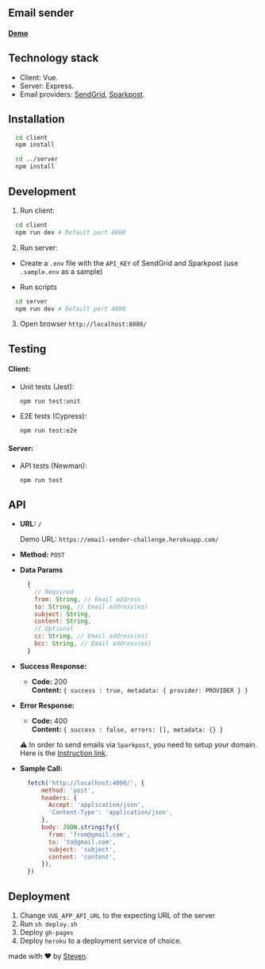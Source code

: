 ## Email sender

#### [Demo](https://email-sender-challenge.netlify.com/)

## Technology stack

- Client: Vue.
- Server: Express.
- Email providers: [SendGrid](https://sendgrid.com/docs/API_Reference/api_v3.html), [Sparkpost](https://developers.sparkpost.com/api/transmissions/#transmissions-post-send-inline-content).

## Installation
```bash
  cd client
  npm install

  cd ../server
  npm install
```

## Development

1. Run client:

  ```bash
    cd client
    npm run dev # Default port 8080
  ```

2. Run server:

  - Create a `.env` file with the `API_KEY` of SendGrid and Sparkpost (use `.sample.env` as a sample)

  - Run scripts

  ```bash
    cd server
    npm run dev # Default port 4000
  ```

3. Open browser `http://localhost:8080/`

## Testing

#### Client:
  - Unit tests (Jest):

    `npm run test:unit`

  - E2E tests (Cypress):

    `npm run test:e2e`

#### Server:
  - API tests (Newman):

    `npm run test`


## API

* **URL:** `/` 

  Demo URL: `https://email-sender-challenge.herokuapp.com/`

* **Method:** `POST`

* **Data Params**

  ```js
    {
      // Required
      from: String, // Email address
      to: String, // Email address(es)
      subject: String,
      content: String,
      // Optional
      cc: String, // Email address(es)
      bcc: String, // Email address(es)
    }
  ```

* **Success Response:**

  * **Code:** 200 <br />
    **Content:** `{ success : true, metadata: { provider: PROVIDER } }`
 
* **Error Response:**

  * **Code:** 400 <br />
    **Content:** `{ success : false, errors: [], metadata: {} }`
  
  :warning: In order to send emails via `Sparkpost`, you need to setup your domain. Here is the [Instruction link](https://www.sparkpost.com/docs/getting-started/setting-up-domains/).

* **Sample Call:**

  ```js
    fetch('http://localhost:4000/', {
        method: 'post',
        headers: {
          Accept: 'application/json',
          'Content-Type': 'application/json',
        },
        body: JSON.stringify({
          from: 'from@gmail.com',
          to: 'to@gmail.com',
          subject: 'subject',
          content: 'content',
        }),
    })
  ```

## Deployment

1. Change `VUE_APP_API_URL` to the expecting URL of the server
2. Run `sh deploy.sh`
3. Deploy `gh-pages`
4. Deploy `heroku` to a deployment service of choice.

made with &#x2764; by [Steven](https://github.com/iamstevendao).
